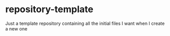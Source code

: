 # repository-template

Just a template repository containing all the initial files I want when I create a new one

